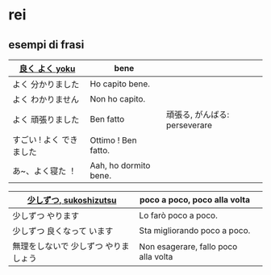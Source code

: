 # rei

## esempi di frasi 

[良く よく yoku](https://twitter.com/mlcjapanese/status/1491585458282934281/photo/1) | bene |  | 
------------- | ---- | -- |   
よく 分かりました | Ho capito bene. |
よく わかりません | Non ho capito. |
よく 頑張りました | Ben fatto | 頑張る, がんばる: perseverare
すごい ! よく できました | Ottimo ! Ben fatto. |
あ~、よく寝た ！ | Aah, ho dormito bene.

[少しずつ, sukoshizutsu](https://twitter.com/mlcjapanese/status/1491585458282934281/photo/2) | poco a poco, poco alla volta | |
------------- | ---- | -- |   
少しずつ やります | Lo farò poco a poco. |
少しずつ 良くなって います | Sta migliorando poco a poco. | 
無理をしないで 少しずつ やりましょう | Non esagerare, fallo poco alla volta |
